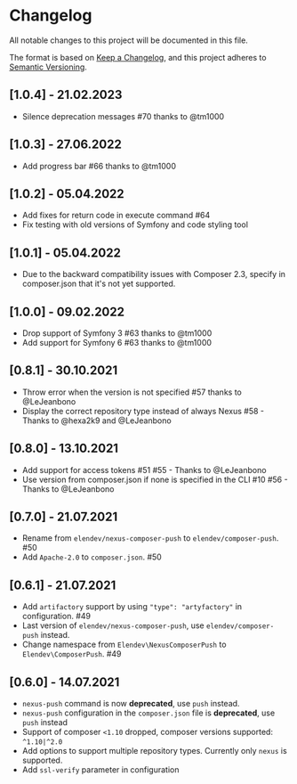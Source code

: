 # Changelog
All notable changes to this project will be documented in this file.

The format is based on [Keep a Changelog](https://keepachangelog.com/en/1.0.0/),
and this project adheres to [Semantic Versioning](https://semver.org/spec/v2.0.0.html).

## [1.0.4] - 21.02.2023
 * Silence deprecation messages #70 thanks to @tm1000

## [1.0.3] - 27.06.2022
 * Add progress bar #66 thanks to @tm1000

## [1.0.2] - 05.04.2022
 * Add fixes for return code in execute command #64
 * Fix testing with old versions of Symfony and code styling tool

## [1.0.1] - 05.04.2022
 * Due to the backward compatibility issues with Composer 2.3, specify in composer.json that it's not yet supported.

## [1.0.0] - 09.02.2022
 * Drop support of Symfony 3 #63 thanks to @tm1000
 * Add support for Symfony 6 #63 thanks to @tm1000

## [0.8.1] - 30.10.2021
 * Throw error when the version is not specified #57 thanks to @LeJeanbono
 * Display the correct repository type instead of always Nexus #58 - Thanks to @hexa2k9 and @LeJeanbono

## [0.8.0] - 13.10.2021
 * Add support for access tokens #51 #55 - Thanks to @LeJeanbono
 * Use version from composer.json if none is specified in the CLI #10 #56 - Thanks to @LeJeanbono

## [0.7.0] - 21.07.2021
 * Rename from `elendev/nexus-composer-push` to `elendev/composer-push`. #50
 * Add `Apache-2.0` to `composer.json`. #50

## [0.6.1] - 21.07.2021
 * Add `artifactory` support by using `"type": "artyfactory"` in configuration. #49
 * Last version of `elendev/nexus-composer-push`, use `elendev/composer-push` instead.
 * Change namespace from `Elendev\NexusComposerPush` to `Elendev\ComposerPush`. #49

## [0.6.0] - 14.07.2021
 * `nexus-push` command is now **deprecated**, use `push` instead.
 * `nexus-push` configuration in the `composer.json` file is **deprecated**, use `push` instead
 * Support of composer `<1.10` dropped, composer versions supported: `^1.10|^2.0`
 * Add options to support multiple repository types. Currently only `nexus` is supported.
 * Add `ssl-verify` parameter in configuration
